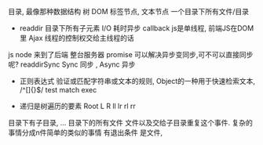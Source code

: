 目录,  最像那种数据结构  树
DOM 标签节点, 文本节点
一个目录下所有文件/目录


- readdir 目录下所有子元素
I/O 耗时异步 callback
js是单线程, 前端JS在DOM里 Ajax
线程的控制权交给主线程的话

js node 来到了后端 整台服务器
promise 可以解决异步变同步,可不可以直接同步呢?
readdirSync
Sync 同步 , Async 异步

- 正则表达式
验证或匹配字符串或文本的规则, Object的一种用于快速检索文本, /^[]{}$/
test match exec

- 递归是树遍历的要素
    Root
  L          R
ll  lr    rl    rr

目录下有子目录, ...
目录下的所有文件
    文件以及交给子目录重复这个事件.
    复杂的事情分成n件简单的类似的事情
    有退出条件 是文件,